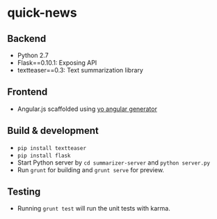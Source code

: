 # quick-news

## Backend
* Python 2.7
* Flask==0.10.1: Exposing API 
* textteaser==0.3: Text summarization library

## Frontend
* Angular.js scaffolded using [yo angular generator](https://github.com/yeoman/generator-angular)


## Build & development

* `pip install textteaser`
* `pip install flask`
* Start Python server by `cd summarizer-server` and `python server.py`
* Run `grunt` for building and `grunt serve` for preview.

## Testing

* Running `grunt test` will run the unit tests with karma.
